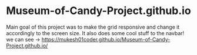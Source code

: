 # Museum-of-Candy-Project.github.io
Main goal of this project was to make the grid responsive and change it accordingly to the screen size. It also does some cool stuff to the navbar! we can see -> https://mukesh01coder.github.io/Museum-of-Candy-Project.github.io/

